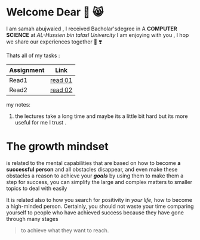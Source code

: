 # Welcome Dear 💙 😸

I am samah abujwaied , I received Bacholar'sdegree in A **COMPUTER SCIENCE** at *AL-Hussien bin talasl Univercity*  I am enjoying with you , I hop we share our experiences together 🤟 ❣️


Thats all of my tasks :



| Assignment |             Link             |
| -----------|------------------------------|
|  Read1     | [read 01](read01.md)         |
|  Read2     | [read 02](read02.md)         |


my notes:
1. the lectures take a long time and maybe its a little bit hard but its more useful for me I trust .








# The growth mindset

is related to the mental capabilities that are based on how to become **a successful person** and all obstacles disappear, and even make these obstacles a reason to achieve your ***goals*** by using them to make them a step for success, you can simplify the large and complex matters to smaller topics to deal with easily

It is related also to how you search for positivity in *your life*, how to become a high-minded person. Certainly, you should not waste your time comparing yourself to people who have achieved success because they have gone through many stages 
>to achieve what they want to reach.




